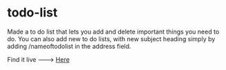 # todo-list

Made a to do list that lets you add and delete important things you need to do. 
You can also add new to do lists, with new subject heading simply by adding /nameoftodolist in the address field.

Find it live ---> <a href="https://infinite-forest-83641.herokuapp.com/">Here</a>
